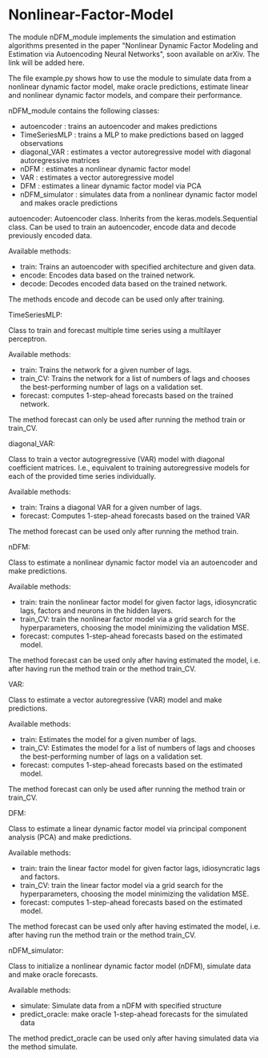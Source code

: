 # Nonlinear-Factor-Model

The module nDFM_module implements the simulation and estimation algorithms presented in the paper "Nonlinear Dynamic Factor Modeling and Estimation via Autoencoding Neural Networks", soon available on arXiv. The link will be added here.

The file example.py shows how to use the module to simulate data from a nonlinear dynamic factor model, make oracle predictions, estimate linear and nonlinear dynamic factor models, and compare their performance.

nDFM_module contains the following classes:
- autoencoder : trains an autoencoder and makes predictions
- TimeSeriesMLP : trains a MLP to make predictions based on lagged observations
- diagonal_VAR : estimates a vector autoregressive model with diagonal autoregressive matrices
- nDFM : estimates a nonlinear dynamic factor model
- VAR : estimates a vector autoregressive model
- DFM : estimates a linear dynamic factor model via PCA
- nDFM_simulator : simulates data from a nonlinear dynamic factor model and makes oracle predictions


autoencoder:
Autoencoder class. Inherits from the keras.models.Sequential class. Can be used to train an autoencoder, encode data and decode previously encoded data. 

Available methods:
- train: Trains an autoencoder with specified architecture and given data.
- encode: Encodes data based on the trained network.
- decode: Decodes encoded data based on the trained network.

The methods encode and decode can be used only after training.


TimeSeriesMLP:

Class to train and forecast multiple time series using a multilayer 
perceptron. 

Available methods:
- train: Trains the network for a given number of lags.
- train_CV: Trains the network for a list of numbers of lags and chooses the best-performing number of lags on a validation set.
- forecast: computes 1-step-ahead forecasts based on the trained network.

The method forecast can only be used after running the method train or train_CV.


diagonal_VAR:

Class to train a vector autogregressive (VAR) model with diagonal coefficient matrices. I.e., equivalent to training autoregressive models for each of the provided time series individually.

Available methods:
- train: Trains a diagonal VAR for a given number of lags.
- forecast: Computes 1-step-ahead forecasts based on the trained VAR

The method forecast can be used only after running the method train.


nDFM:

Class to estimate a nonlinear dynamic factor model via an autoencoder and make predictions.

Available methods:
- train: train the nonlinear factor model for given factor lags, idiosyncratic lags, factors and neurons in the hidden layers.
- train_CV: train the nonlinear factor model via a grid search for the hyperparameters, choosing the model minimizing the validation MSE.
- forecast: computes 1-step-ahead forecasts based on the estimated model.

The method forecast can be used only after having estimated the model, i.e. after having run the method train or the method train_CV.


VAR:

Class to estimate a vector autoregressive (VAR) model and make predictions.

Available methods:
- train: Estimates the model for a given number of lags.
- train_CV: Estimates the model for a list of numbers of lags and chooses the best-performing number of lags on a validation set.
- forecast: computes 1-step-ahead forecasts based on the estimated model.

The method forecast can only be used after running the method train or train_CV.


DFM:

Class to estimate a linear dynamic factor model via principal component analysis (PCA) and make predictions.

Available methods:
- train: train the linear factor model for given factor lags, idiosyncratic lags and factors.
- train_CV: train the linear factor model via a grid search for the hyperparameters, choosing the model minimizing the validation MSE.
- forecast: computes 1-step-ahead forecasts based on the estimated model.

The method forecast can be used only after having estimated the model, i.e.
after having run the method train or the method train_CV.


nDFM_simulator:

Class to initialize a nonlinear dynamic factor model (nDFM), simulate data and make oracle forecasts.

Available methods:
- simulate: Simulate data from a nDFM with specified structure
- predict_oracle: make oracle 1-step-ahead forecasts for the simulated data

The method predict_oracle can be used only after having simulated data via the method simulate.
